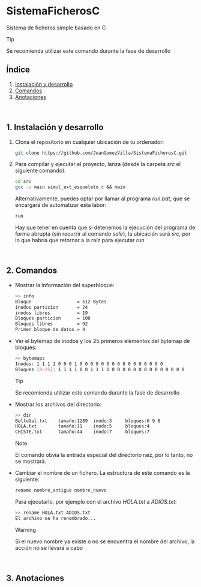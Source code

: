 # SistemaFicherosC
Sistema de ficheros simple basado en C

> [!TIP]
> Se recomienda utilizar este comando durante la fase de desarrollo

## Índice
1. [Instalación y desarrollo](#punto1)
2. [Comandos](#punto2)
3. [Anotaciones](#punto3)




<br><div id="punto1"></div>

## 1. Instalación y desarrollo
1. Clona el repositorio en cualquier ubicación de tu ordenador:
    ```bash
    git clone https://github.com/JuanGomezVilla/SistemaFicherosC.git
    ```
2. Para compilar y ejecutar el proyecto, lanza (desde la carpeta _src_ el siguiente comando):
    ```bash
    cd src
    gcc -o main simul_ext_esqueleto.c && main
    ```
    Alternativamente, puedes optar por llamar al programa _run.bat_, que se encargará de automatizar esta labor:
    ```bash
    run
    ```
    Hay que tener en cuenta que si detenemos la ejecución del programa de forma abrupta (sin recurrir al comando _salir_), la ubicación será _src_, por lo que habría que retornar a la raíz para ejecutar _run_



<br><div id="punto2"></div>

## 2. Comandos
- Mostrar la información del superbloque:
    ```bash
    >> info
    Bloque                 = 512 Bytes
    inodos particion       = 24       
    inodos libres          = 19       
    Bloques particion      = 100      
    Bloques libres         = 92       
    Primer bloque de datos = 4
    ```
- Ver el bytemap de inodos y los 25 primeros elementos del bytemap de bloques:
    ```bash
    >> bytemaps
    Inodos: 1 1 1 1 0 0 0 1 0 0 0 0 0 0 0 0 0 0 0 0 0 0 0 0 
    Bloques [0-25]: 1 1 1 1 0 0 1 1 1 1 0 0 0 0 0 0 0 0 0 0 0 0 0 0
    ```

    > [!TIP]
    > Se recomienda utilizar este comando durante la fase de desarrollo
- Mostrar los archivos del directorio:
    ```bash
    >> dir
    BelloGal.txt    tamaño:1289  inodo:3     bloques:6 9 8 
    HOLA.txt        tamaño:11    inodo:5     bloques:4
    CHISTE.txt      tamaño:44    inodo:7     bloques:7
    ```

    > [!NOTE]
    > El comando obvia la entrada especial del directorio raíz, por lo tanto, no se mostrará.
- Cambiar el nombre de un fichero. La estructura de este comando es la siguiente:
    ```bash
    rename nombre_antiguo nombre_nuevo
    ```
    Para ejecutarlo, por ejemplo con el archivo _HOLA.txt_ a _ADIOS.txt_:
    ```bash
    >> rename HOLA.txt ADIOS.txt
    El archivo se ha renombrado...
    ```

    > [!WARNING]
    > Si el nuevo nombre ya existe o no se encuentra el nombre del archivo, la acción no se llevará a cabo



<br><div id="punto3"></div>

## 3. Anotaciones
